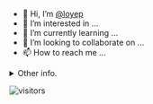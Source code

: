 - 👋 Hi, I’m [@loyep](https://github.com/loyep)
- 👀 I’m interested in ...
- 🌱 I’m currently learning ...
- 💞️ I’m looking to collaborate on ...
- 📫 How to reach me ...

<details>
  <summary>Other info.</summary>
  <br>

<!--START_SECTION:waka-->

```txt
TypeScript   6 hrs 9 mins    ████████████████████▒░░░░   81.49 %
JSON         20 mins         █░░░░░░░░░░░░░░░░░░░░░░░░   04.54 %
Bash         15 mins         █░░░░░░░░░░░░░░░░░░░░░░░░   03.45 %
JavaScript   15 mins         █░░░░░░░░░░░░░░░░░░░░░░░░   03.34 %
Vue.js       10 mins         ▓░░░░░░░░░░░░░░░░░░░░░░░░   02.23 %
```

<!--END_SECTION:waka-->

</details>

![visitors](https://visitor-badge.glitch.me/badge?page_id=loyep.loyep)
